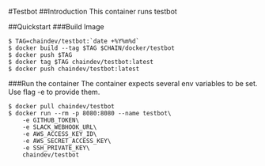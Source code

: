 #Testbot
##Introduction
This container runs testbot

##Quickstart
###Build Image
```
$ TAG=chaindev/testbot:`date +%Y%m%d`
$ docker build --tag $TAG $CHAIN/docker/testbot
$ docker push $TAG
$ docker tag $TAG chaindev/testbot:latest
$ docker push chaindev/testbot:latest
```

###Run the container
The container expects several env variables to be set.
Use flag -e to provide them.
```
$ docker pull chaindev/testbot
$ docker run --rm -p 8080:8080 --name testbot\
    -e GITHUB_TOKEN\
    -e SLACK_WEBHOOK_URL\
    -e AWS_ACCESS_KEY_ID\
    -e AWS_SECRET_ACCESS_KEY\
    -e SSH_PRIVATE_KEY\
    chaindev/testbot
```
